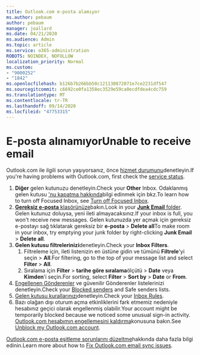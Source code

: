 ```yaml
---
title: Outlook.com e-posta alamıyor
ms.author: pebaum
author: pebaum
manager: joallard
ms.date: 04/21/2020
ms.audience: Admin
ms.topic: article
ms.service: o365-administration
ROBOTS: NOINDEX, NOFOLLOW
localization_priority: Normal
ms.custom:
- "9000252"
- "1842"
ms.openlocfilehash: b126b7b266bb50c121130872071e7ce2231df547
ms.sourcegitcommit: c6692ce0fa1358ec3529e59ca0ecdfdea4cdc759
ms.translationtype: MT
ms.contentlocale: tr-TR
ms.lasthandoff: 09/14/2020
ms.locfileid: "47753315"
---
```

# <a name="unable-to-receive-email"></a><span data-ttu-id="60355-102">E-posta alınamıyor</span><span class="sxs-lookup"><span data-stu-id="60355-102">Unable to receive email</span></span>

<span data-ttu-id="60355-103">Outlook.com ile ilgili sorun yaşıyorsanız, önce [hizmet durumunu](https://go.microsoft.com/fwlink/p/?linkid=837482)denetleyin.</span><span class="sxs-lookup"><span data-stu-id="60355-103">If you're having problems with Outlook.com, first check the [service status](https://go.microsoft.com/fwlink/p/?linkid=837482).</span></span>

1. <span data-ttu-id="60355-104">**Diğer** gelen kutunuzu denetleyin.</span><span class="sxs-lookup"><span data-stu-id="60355-104">Check your **Other** Inbox.</span></span> <span data-ttu-id="60355-105">Odaklanmış gelen kutusu ['nu kapatma hakkında](https://support.office.com/article/f714d94d-9e63-4217-9ccb-6cb2986aa1b2)bilgi edinmek için bkz.</span><span class="sxs-lookup"><span data-stu-id="60355-105">To learn how to turn off Focused Inbox, see [Turn off Focused Inbox](https://support.office.com/article/f714d94d-9e63-4217-9ccb-6cb2986aa1b2).</span></span> 
2. <span data-ttu-id="60355-106">[ **Gereksiz e-posta** klasörünüze](https://outlook.live.com/mail/junkemail)bakın.</span><span class="sxs-lookup"><span data-stu-id="60355-106">Look in your [**Junk Email** folder](https://outlook.live.com/mail/junkemail).</span></span> <span data-ttu-id="60355-107">Gelen kutunuz doluysa, yeni ileti almayacaksınız.</span><span class="sxs-lookup"><span data-stu-id="60355-107">If your inbox is full, you won't receive new messages.</span></span> <span data-ttu-id="60355-108">Gelen kutunuzda yer açmak için gereksiz e-postayı sağ tıklatarak gereksiz bir **e-posta**  >  **Delete all**</span><span class="sxs-lookup"><span data-stu-id="60355-108">To make room in your inbox, try emptying your junk folder by right-clicking **Junk Email** > **Delete all**.</span></span>
3. <span data-ttu-id="60355-109">**Gelen kutusu filtrelerinizi**denetleyin.</span><span class="sxs-lookup"><span data-stu-id="60355-109">Check your **Inbox Filters**.</span></span> 
    1. <span data-ttu-id="60355-110">Filtreleme için, ileti listenizin en üstüne gidin ve tümünü **Filtrele**'yi seçin  >  **All**.</span><span class="sxs-lookup"><span data-stu-id="60355-110">For filtering, go to the top of your message list and select **Filter** > **All**.</span></span>
    2. <span data-ttu-id="60355-111">Sıralama için **Filter**  >  **tarihe göre sıralama**ölçütü  >  **Date** veya **Kimden**'i seçin.</span><span class="sxs-lookup"><span data-stu-id="60355-111">For sorting, select **Filter** > **Sort by** > **Date** or **From**.</span></span>
4. <span data-ttu-id="60355-112">[Engellenen Gönderenler](https://outlook.live.com/mail/options/mail/junkEmail) ve güvenilir Gönderenler listelerinizi denetleyin.</span><span class="sxs-lookup"><span data-stu-id="60355-112">Check your [Blocked senders](https://outlook.live.com/mail/options/mail/junkEmail) and Safe senders lists.</span></span>
5. <span data-ttu-id="60355-113">[Gelen kutusu kurallarınızı](https://outlook.live.com/mail/options/mail/rules)denetleyin.</span><span class="sxs-lookup"><span data-stu-id="60355-113">Check your [Inbox Rules](https://outlook.live.com/mail/options/mail/rules).</span></span>
6. <span data-ttu-id="60355-114">Bazı olağan dışı oturum açma etkinliklerini fark etmemiz nedeniyle hesabınız geçici olarak engellenmiş olabilir.</span><span class="sxs-lookup"><span data-stu-id="60355-114">Your account might be temporarily blocked because we noticed some unusual sign-in activity.</span></span> <span data-ttu-id="60355-115">[Outlook.com hesabımın engellemesini kaldırma](https://support.office.com/article/f4ad2701-d166-4d8b-8a6a-9af2a1f8a4c4)konusuna bakın.</span><span class="sxs-lookup"><span data-stu-id="60355-115">See [Unblock my Outlook.com account](https://support.office.com/article/f4ad2701-d166-4d8b-8a6a-9af2a1f8a4c4).</span></span>

<span data-ttu-id="60355-116">[Outlook.com e-posta eşitleme sorunlarını düzeltme](https://support.office.com/article/d39e3341-8d79-4bf1-b3c7-ded602233642)hakkında daha fazla bilgi edinin.</span><span class="sxs-lookup"><span data-stu-id="60355-116">Learn more about how to [Fix Outlook.com email sync issues](https://support.office.com/article/d39e3341-8d79-4bf1-b3c7-ded602233642).</span></span>